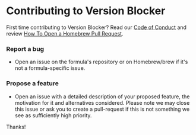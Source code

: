 # Contributing to Version Blocker

First time contributing to Version Blocker? Read our [Code of Conduct](https://github.com/Homebrew/.github/blob/HEAD/CODE_OF_CONDUCT.md#code-of-conduct) and review [How To Open a Homebrew Pull Request](https://docs.brew.sh/How-To-Open-a-Homebrew-Pull-Request).

### Report a bug

* Open an issue on the formula's repository or on Homebrew/brew if it's not a formula-specific issue.

### Propose a feature

* Open an issue with a detailed description of your proposed feature, the motivation for it and alternatives considered. Please note we may close this issue or ask you to create a pull-request if this is not something we see as sufficiently high priority.

Thanks!